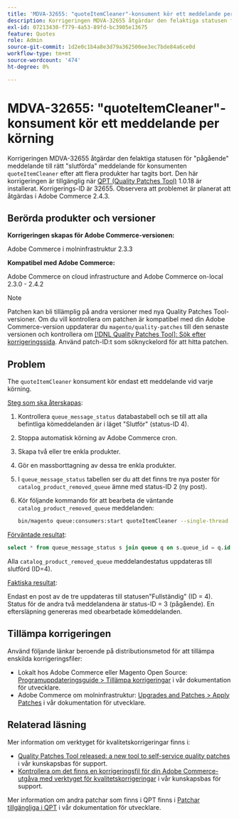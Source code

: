```yaml
---
title: 'MDVA-32655: "quoteItemCleaner"-konsument kör ett meddelande per körning'
description: Korrigeringen MDVA-32655 åtgärdar den felaktiga statusen för "pågående" meddelande till korrekt "slutfört" meddelande för "quoteItemCleaner" efter att flera produkter har tagits bort. Den här korrigeringen är tillgänglig när [QPT-verktyget (Quality Patches Tool)](/help/announcements/adobe-commerce-announcements/magento-quality-patches-released-new-tool-to-self-serve-quality-patches.md) 1.0.18 är installerat. Korrigerings-ID är 32655. Observera att problemet är planerat att åtgärdas i Adobe Commerce 2.4.3.
exl-id: 07213430-f779-4a53-89fd-bc3905e13675
feature: Quotes
role: Admin
source-git-commit: 1d2e0c1b4a8e3d79a362500ee3ec7bde84a6ce0d
workflow-type: tm+mt
source-wordcount: '474'
ht-degree: 0%

---
```


# MDVA-32655: &quot;quoteItemCleaner&quot;-konsument kör ett meddelande per körning

Korrigeringen MDVA-32655 åtgärdar den felaktiga statusen för &quot;pågående&quot; meddelande till rätt &quot;slutförda&quot; meddelande för konsumenten `quoteItemCleaner` efter att flera produkter har tagits bort. Den här korrigeringen är tillgänglig när [QPT (Quality Patches Tool)](/help/announcements/adobe-commerce-announcements/magento-quality-patches-released-new-tool-to-self-serve-quality-patches.md) 1.0.18 är installerat. Korrigerings-ID är 32655. Observera att problemet är planerat att åtgärdas i Adobe Commerce 2.4.3.

## Berörda produkter och versioner

**Korrigeringen skapas för Adobe Commerce-versionen:**

Adobe Commerce i molninfrastruktur 2.3.3

**Kompatibel med Adobe Commerce:**

Adobe Commerce on cloud infrastructure and Adobe Commerce on-local 2.3.0 - 2.4.2

>[!NOTE]
>
>Patchen kan bli tillämplig på andra versioner med nya Quality Patches Tool-versioner. Om du vill kontrollera om patchen är kompatibel med din Adobe Commerce-version uppdaterar du `magento/quality-patches` till den senaste versionen och kontrollera om [[!DNL Quality Patches Tool]: Sök efter korrigeringssida](https://devdocs.magento.com/quality-patches/tool.html#patch-grid). Använd patch-ID:t som söknyckelord för att hitta patchen.

## Problem

The `quoteItemCleaner` konsument kör endast ett meddelande vid varje körning.

<u>Steg som ska återskapas</u>:

1. Kontrollera `queue_message_status` databastabell och se till att alla befintliga kömeddelanden är i läget &quot;Slutför&quot; (status-ID 4).
1. Stoppa automatisk körning av Adobe Commerce cron.
1. Skapa två eller tre enkla produkter.
1. Gör en massborttagning av dessa tre enkla produkter.
1. I `queue_message_status` tabellen ser du att det finns tre nya poster för `catalog_product_removed_queue` ämne med status-ID 2 (ny post).
1. Kör följande kommando för att bearbeta de väntande `catalog_product_removed_queue` meddelanden:

   ```bash
   bin/magento queue:consumers:start quoteItemCleaner --single-thread --max-messages=100
   ```

<u>Förväntade resultat</u>:

```sql
select * from queue_message_status s join queue q on s.queue_id = q.id where q.name = "catalog_product_removed_queue";
```

Alla `catalog_product_removed_queue` meddelandestatus uppdateras till slutförd (ID=4).

<u>Faktiska resultat</u>:

Endast en post av de tre uppdateras till statusen&quot;Fullständig&quot; (ID = 4). Status för de andra två meddelandena är status-ID = 3 (pågående). En eftersläpning genereras med obearbetade kömeddelanden.

## Tillämpa korrigeringen

Använd följande länkar beroende på distributionsmetod för att tillämpa enskilda korrigeringsfiler:

* Lokalt hos Adobe Commerce eller Magento Open Source: [Programuppdateringsguide > Tillämpa korrigeringar](https://devdocs.magento.com/guides/v2.4/comp-mgr/patching/mqp.html) i vår dokumentation för utvecklare.
* Adobe Commerce om molninfrastruktur: [Upgrades and Patches > Apply Patches](https://devdocs.magento.com/cloud/project/project-patch.html) i vår dokumentation för utvecklare.

## Relaterad läsning

Mer information om verktyget för kvalitetskorrigeringar finns i:

* [Quality Patches Tool released: a new tool to self-service quality patches](/help/announcements/adobe-commerce-announcements/magento-quality-patches-released-new-tool-to-self-serve-quality-patches.md) i vår kunskapsbas för support.
* [Kontrollera om det finns en korrigeringsfil för din Adobe Commerce-utgåva med verktyget för kvalitetskorrigeringar](/help/support-tools/patches-available-in-qpt-tool/check-patch-for-magento-issue-with-magento-quality-patches.md) i vår kunskapsbas för support.

Mer information om andra patchar som finns i QPT finns i [Patchar tillgängliga i QPT](https://devdocs.magento.com/quality-patches/tool.html#patch-grid) i vår dokumentation för utvecklare.
